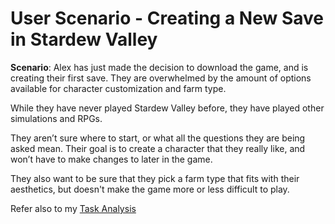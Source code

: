 # User Scenario - Creating a New Save in Stardew Valley

**Scenario**: Alex has just made the decision to download the game, and is creating their first save. They are overwhelmed by the amount of options available for character customization and farm type. 

While they have never played Stardew Valley before, they have played other simulations and RPGs.

They aren’t sure where to start, or what all the questions they are being asked mean. Their goal is to create a character that they really like, and won’t have to make changes to later in the game. 

They also want to be sure that they pick a farm type that fits with their aesthetics, but doesn't make the game more or less difficult to play.

Refer also to my [Task Analysis](assets/docs/Soetebier-Task-Analysis.pdf)